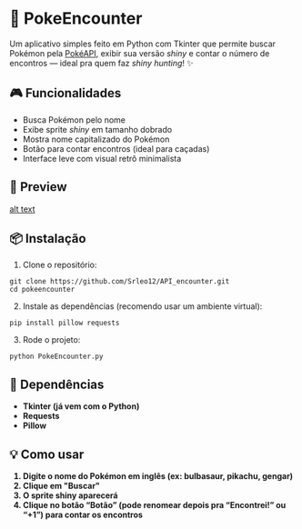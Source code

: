 # 🧿 PokeEncounter

Um aplicativo simples feito em Python com Tkinter que permite buscar Pokémon pela [PokéAPI](https://pokeapi.co), exibir sua versão *shiny* e contar o número de encontros — ideal pra quem faz *shiny hunting*! ✨

## 🎮 Funcionalidades

- Busca Pokémon pelo nome
- Exibe sprite *shiny* em tamanho dobrado
- Mostra nome capitalizado do Pokémon
- Botão para contar encontros (ideal para caçadas)
- Interface leve com visual retrô minimalista

## 📸 Preview

[alt text](image.png)

## 📦 Instalação

1. Clone o repositório:

```
git clone https://github.com/Srleo12/API_encounter.git
cd pokeencounter
```
2. Instale as dependências (recomendo usar um ambiente virtual):
```
pip install pillow requests
```

3. Rode o projeto:
```
python PokeEncounter.py
```

## 🧰 Dependências

- <strong>Tkinter<strong> (já vem com o Python)
- <strong>Requests<strong>
- <strong>Pillow<strong>


## 💡 Como usar

1. Digite o nome do Pokémon em inglês (ex: <strong>bulbasaur<strong>, <strong>pikachu<strong>, <strong>gengar<strong>)
2. Clique em "Buscar"
3. O sprite shiny aparecerá
4. Clique no botão “Botão” (pode renomear depois pra “Encontrei!” ou “+1”) para contar os encontros